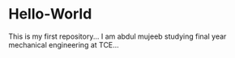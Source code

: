# Hello-World
This is my first repository...
I am abdul mujeeb studying final year mechanical engineering at TCE...
